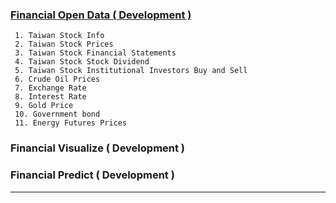### [Financial Open Data ( Development )](https://github.com/f496328mm/FinancialMining/tree/master/API)
     1. Taiwan Stock Info
     2. Taiwan Stock Prices 
     3. Taiwan Stock Financial Statements 
     4. Taiwan Stock Stock Dividend 
     5. Taiwan Stock Institutional Investors Buy and Sell 
     6. Crude Oil Prices
     7. Exchange Rate
     8. Interest Rate
     9. Gold Price
     10. Government bond
     11. Energy Futures Prices
     
### Financial Visualize ( Development )
### Financial Predict ( Development )

------------------------------------------------------------




